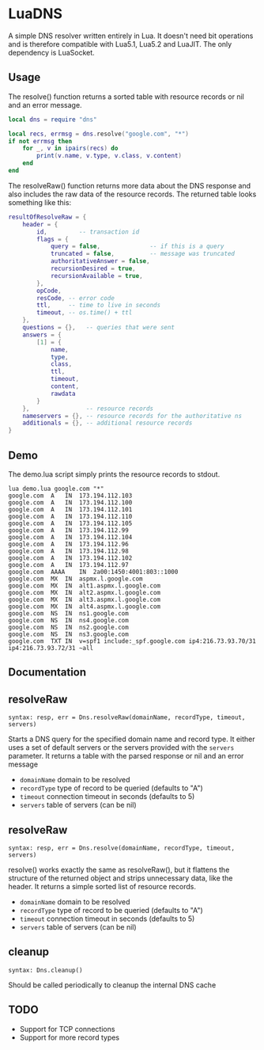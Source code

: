 LuaDNS
======

A simple DNS resolver written entirely in Lua. It doesn't need bit operations
and is therefore compatible with Lua5.1, Lua5.2 and LuaJIT. The
only dependency is LuaSocket.

## Usage

The resolve() function returns a sorted table with resource records or nil and
an error message.

```lua
local dns = require "dns"

local recs, errmsg = dns.resolve("google.com", "*")
if not errmsg then
    for _, v in ipairs(recs) do
        print(v.name, v.type, v.class, v.content)
    end
end
```

The resolveRaw() function returns more data about the DNS response and also
includes the raw data of the resource records. The returned table looks
something like this:

```lua
resultOfResolveRaw = {
    header = {
        id,         -- transaction id
        flags = {
            query = false,              -- if this is a query
            truncated = false,          -- message was truncated
            authoritativeAnswer = false,
            recursionDesired = true,
            recursionAvailable = true,
        },
        opCode,
        resCode, -- error code
        ttl,     -- time to live in seconds
        timeout, -- os.time() + ttl
    },
    questions = {},   -- queries that were sent
    answers = {
        [1] = {
            name,
            type,
            class,
            ttl,
            timeout,
            content,
            rawdata
        }
    },                -- resource records
    nameservers = {}, -- resource records for the authoritative ns
    additionals = {}, -- additional resource records
}
```

## Demo

The demo.lua script simply prints the resource records to stdout.

```
lua demo.lua google.com "*"
google.com	A	IN	173.194.112.103
google.com	A	IN	173.194.112.100
google.com	A	IN	173.194.112.101
google.com	A	IN	173.194.112.110
google.com	A	IN	173.194.112.105
google.com	A	IN	173.194.112.99
google.com	A	IN	173.194.112.104
google.com	A	IN	173.194.112.96
google.com	A	IN	173.194.112.98
google.com	A	IN	173.194.112.102
google.com	A	IN	173.194.112.97
google.com	AAAA	IN	2a00:1450:4001:803::1000
google.com	MX	IN	aspmx.l.google.com
google.com	MX	IN	alt1.aspmx.l.google.com
google.com	MX	IN	alt2.aspmx.l.google.com
google.com	MX	IN	alt3.aspmx.l.google.com
google.com	MX	IN	alt4.aspmx.l.google.com
google.com	NS	IN	ns1.google.com
google.com	NS	IN	ns4.google.com
google.com	NS	IN	ns2.google.com
google.com	NS	IN	ns3.google.com
google.com	TXT	IN	v=spf1 include:_spf.google.com ip4:216.73.93.70/31 ip4:216.73.93.72/31 ~all
```

## Documentation

resolveRaw
-----
`syntax: resp, err = Dns.resolveRaw(domainName, recordType, timeout, servers)`

Starts a DNS query for the specified domain name and record
type. It either uses a set of default servers or the servers provided
with the `servers` parameter. It returns a table with the parsed response
or nil and an error message


* `domainName`
	domain to be resolved
* `recordType`
	type of record to be queried (defaults to "A")
* `timeout`
	connection timeout in seconds (defaults to 5)
* `servers`
	table of servers (can be nil)

resolveRaw
-----
`syntax: resp, err = Dns.resolve(domainName, recordType, timeout, servers)`

resolve() works exactly the same as resolveRaw(), but it flattens the
structure of the returned object and strips unnecessary data, like the
header. It returns a simple sorted list of resource records.

* `domainName`
	domain to be resolved
* `recordType`
	type of record to be queried (defaults to "A")
* `timeout`
	connection timeout in seconds (defaults to 5)
* `servers`
	table of servers (can be nil)

cleanup
-----
`syntax: Dns.cleanup()`

Should be called periodically to cleanup the internal DNS cache

## TODO

* Support for TCP connections
* Support for more record types
